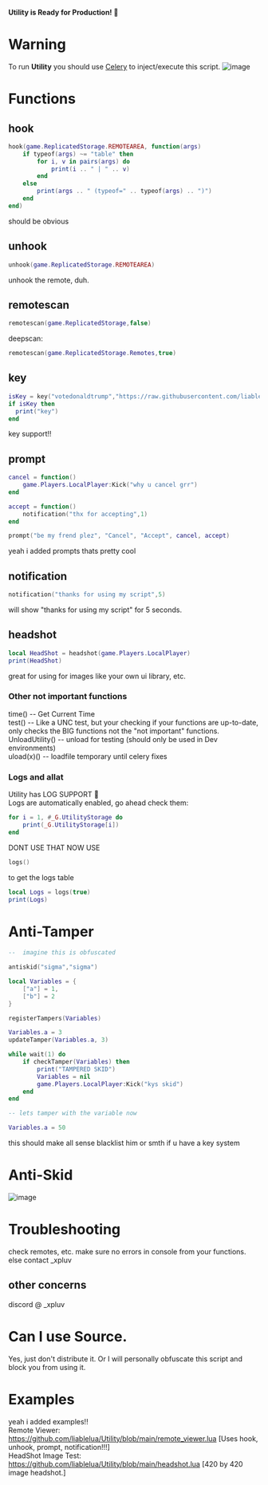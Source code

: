 <b>Utility is Ready for Production! 🎉</b>
# Warning
To run <b>Utility</b> you should use <a href="https://celery.zip">Celery</a> to inject/execute this script.
![image](https://github.com/user-attachments/assets/5980f896-70d1-4f5d-b93d-7fe775039957)
# Functions
## hook
```lua
hook(game.ReplicatedStorage.REMOTEAREA, function(args)
    if typeof(args) ~= "table" then
        for i, v in pairs(args) do
            print(i .. " | " .. v)
        end
    else
        print(args .. " (typeof=" .. typeof(args) .. ")")    
    end
end)
```
should be obvious
## unhook
```lua
unhook(game.ReplicatedStorage.REMOTEAREA)
```
unhook the remote, duh.
## remotescan

```lua
remotescan(game.ReplicatedStorage,false)
```
deepscan:
```lua
remotescan(game.ReplicatedStorage.Remotes,true)
```
## key
```lua
isKey = key("votedonaldtrump","https://raw.githubusercontent.com/liablelua/Utility/main/keyTest.txt")
if isKey then
  print("key")
end
```
key support!!
## prompt
```lua
cancel = function()
    game.Players.LocalPlayer:Kick("why u cancel grr")
end

accept = function()
    notification("thx for accepting",1)
end

prompt("be my frend plez", "Cancel", "Accept", cancel, accept)
```
yeah i added prompts thats pretty cool
## notification
```lua
notification("thanks for using my script",5)
```
will show "thanks for using my script" for 5 seconds.
## headshot
```lua
local HeadShot = headshot(game.Players.LocalPlayer)
print(HeadShot)
```
great for using for images like your own ui library, etc.
### Other not important functions
time() -- Get Current Time<br>test() -- Like a UNC test, but your checking if your functions are up-to-date, only checks the BIG functions not the "not important" functions.<br>UnloadUtility() -- unload for testing (should only be used in Dev environments)<br>uload(x)() -- loadfile temporary until celery fixes
### Logs and allat
Utility has LOG SUPPORT 🎉<br>
Logs are automatically enabled, go ahead check them:
```lua
for i = 1, #_G.UtilityStorage do
    print(_G.UtilityStorage[i])
end
```
DONT USE THAT NOW USE
```lua
logs()
```
to get the logs table
```lua
local Logs = logs(true)
print(Logs)
```
# Anti-Tamper
```lua
--  imagine this is obfuscated

antiskid("sigma","sigma")

local Variables = {
    ["a"] = 1,
    ["b"] = 2
}

registerTampers(Variables)

Variables.a = 3
updateTamper(Variables.a, 3)

while wait(1) do
    if checkTamper(Variables) then
        print("TAMPERED SKID")
        Variables = nil
        game.Players.LocalPlayer:Kick("kys skid")
    end
end

-- lets tamper with the variable now

Variables.a = 50
```
this should make all sense blacklist him or smth if u  have a key system
# Anti-Skid
![image](https://github.com/user-attachments/assets/77c66809-d692-4e5f-a64b-b38c5ad31461)
# Troubleshooting
check remotes, etc. make sure no errors in console from your functions. else contact _xpluv
## other concerns
discord @ _xpluv
# Can I use Source.
Yes, just don't distribute it. Or I will personally obfuscate this script and block you from using it.
# Examples
yeah i added examples!!<br>
Remote Viewer: https://github.com/liablelua/Utility/blob/main/remote_viewer.lua [Uses hook, unhook, prompt, notification!!!]<br>
HeadShot Image Test: https://github.com/liablelua/Utility/blob/main/headshot.lua [420 by 420 image headshot.]
